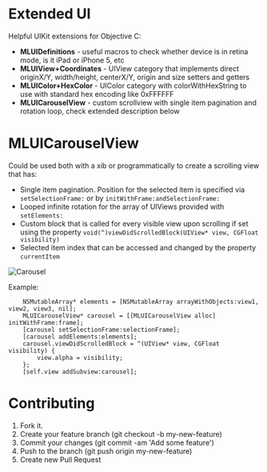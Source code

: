Extended UI
====

Helpful UIKit extensions for Objective C:
* **MLUIDefinitions** - useful macros to check whether device is in retina mode, is it iPad or iPhone 5, etc
* **MLUIView+Coordinates** - UIView category that implements direct originX/Y, width/height, centerX/Y, origin and size setters and getters
* **MLUIColor+HexColor** - UIColor category with colorWithHexString to use with standard hex encoding like 0xFFFFFF
* **MLUICarouselView** - custom scrollview with single item pagination and rotation loop, check extended description below

MLUICarouselView
====

Could be used both with a xib or programmatically to create a scrolling view that has:
* Single item pagination. Position for the selected item is specified via `setSelectionFrame:` or by `initWithFrame:andSelectionFrame:`
* Looped infinite rotation for the array of UIViews provided with `setElements:`
* Custom block that is called for every visible view upon scrolling if set using the property `void(^)viewDidScrolledBlock(UIView* view, CGFloat visibility)`
* Selected item index that can be accessed and changed by the property `currentItem`

![Carousel](https://dl.dropboxusercontent.com/u/33878896/Github/carousel.png)

Example:
```objc
    NSMutableArray* elements = [NSMutableArray arrayWithObjects:view1, view2, view3, nil];
	MLUICarouselView* carousel = [[MLUICarouselView alloc] initWithFrame:frame];
	[carousel setSelectionFrame:selectionFrame];
    [carousel addElements:elements];
    carousel.viewDidScrolledBlock = ^(UIView* view, CGFloat visibility) {        
        view.alpha = visibility;
    };
    [self.view addSubview:carousel];
```

Contributing
====

1. Fork it. 
2. Create your feature branch (git checkout -b my-new-feature)
3. Commit your changes (git commit -am 'Add some feature')
4. Push to the branch (git push origin my-new-feature)
5. Create new Pull Request
